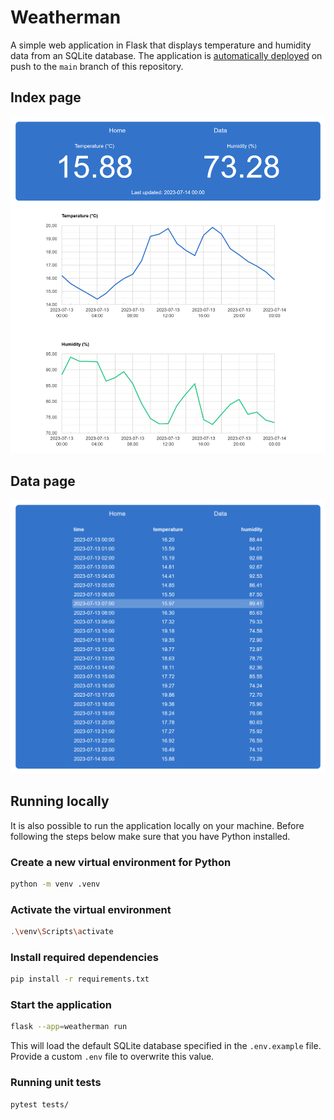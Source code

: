 # Weatherman

A simple web application in Flask that displays temperature and humidity data
from an SQLite database. The application is [automatically deployed](https://weatherman.onrender.com/)
on push to the `main` branch of this repository.

## Index page

![weatherman_index](docs/weatherman_index.png)

## Data page

![weatherman_data](docs/weatherman_data.png)

## Running locally

It is also possible to run the application locally on your machine. Before
following the steps below make sure that you have Python installed.

### Create a new virtual environment for Python

```bash
python -m venv .venv
```

### Activate the virtual environment

```bash
.\venv\Scripts\activate
```

### Install required dependencies

```bash
pip install -r requirements.txt
```

### Start the application

```bash
flask --app=weatherman run
```


This will load the default SQLite database specified in the `.env.example` file.
Provide a custom `.env` file to overwrite this value.

### Running unit tests

```bash
pytest tests/
```
